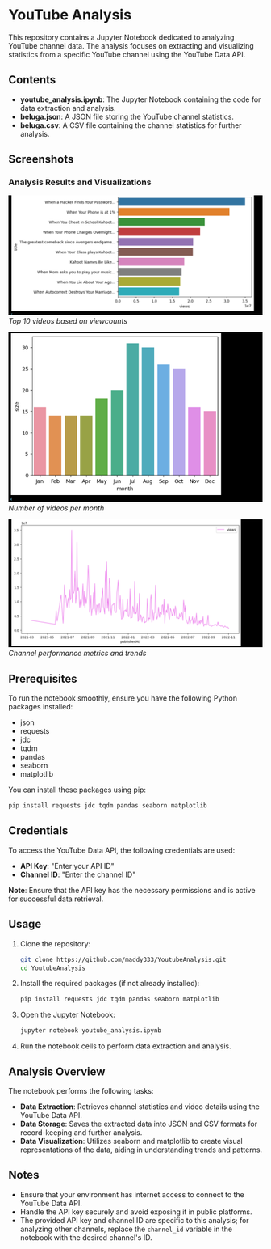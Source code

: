 # YouTube Analysis

This repository contains a Jupyter Notebook dedicated to analyzing YouTube channel data. The analysis focuses on extracting and visualizing statistics from a specific YouTube channel using the YouTube Data API.

## Contents

- **youtube_analysis.ipynb**: The Jupyter Notebook containing the code for data extraction and analysis.
- **beluga.json**: A JSON file storing the YouTube channel statistics.
- **beluga.csv**: A CSV file containing the channel statistics for further analysis.

## Screenshots

### Analysis Results and Visualizations

![Screenshot 1](ss_1.png)
*Top 10 videos based on viewcounts*

![Screenshot 2](ss_2.png)
*Number of videos per month*

![Screenshot 3](ss_3.png)
*Channel performance metrics and trends*


## Prerequisites

To run the notebook smoothly, ensure you have the following Python packages installed:

- json
- requests
- jdc
- tqdm
- pandas
- seaborn
- matplotlib

You can install these packages using pip:

```bash
pip install requests jdc tqdm pandas seaborn matplotlib
```

## Credentials

To access the YouTube Data API, the following credentials are used:

- **API Key**: "Enter your API ID"
- **Channel ID**: "Enter the channel ID"

**Note**: Ensure that the API key has the necessary permissions and is active for successful data retrieval.

## Usage

1. Clone the repository:
   ```bash
   git clone https://github.com/maddy333/YoutubeAnalysis.git
   cd YoutubeAnalysis
   ```

2. Install the required packages (if not already installed):
   ```bash
   pip install requests jdc tqdm pandas seaborn matplotlib
   ```

3. Open the Jupyter Notebook:
   ```bash
   jupyter notebook youtube_analysis.ipynb
   ```

4. Run the notebook cells to perform data extraction and analysis.

## Analysis Overview

The notebook performs the following tasks:

- **Data Extraction**: Retrieves channel statistics and video details using the YouTube Data API.
- **Data Storage**: Saves the extracted data into JSON and CSV formats for record-keeping and further analysis.
- **Data Visualization**: Utilizes seaborn and matplotlib to create visual representations of the data, aiding in understanding trends and patterns.

## Notes

- Ensure that your environment has internet access to connect to the YouTube Data API.
- Handle the API key securely and avoid exposing it in public platforms.
- The provided API key and channel ID are specific to this analysis; for analyzing other channels, replace the `channel_id` variable in the notebook with the desired channel's ID.